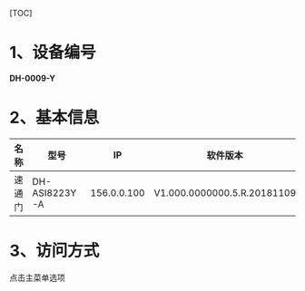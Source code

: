 [TOC]

# 1、设备编号

**DH-0009-Y**

# 2、基本信息

| 名称    | 型号        | IP |软件版本|
| --------- | --------  | -------- |--------| 
| 速通门  | DH-ASI8223Y-A  |156.0.0.100|V1.000.0000000.5.R.20181109|

# 3、访问方式

点击主菜单选项
